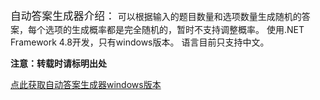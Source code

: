<big>自动答案生成器介绍：</big>
  可以根据输入的题目数量和选项数量生成随机的答案，每个选项的生成概率都是完全随机的，暂时不支持调整概率。
  使用.NET Framework 4.8开发，只有windows版本。
  语言目前只支持中文。

**注意：转载时请标明出处**

[点此获取自动答案生成器windows版本](https://github.com/sally4952/Automatic-Answer-Generator/releases/tag/alpha%E7%89%88%E6%9C%AC)
